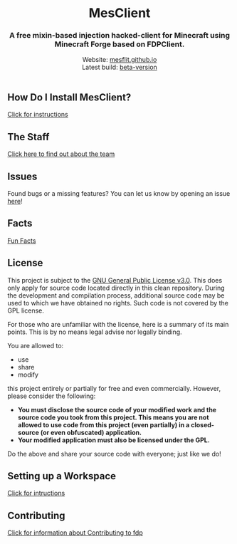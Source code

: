 <div align="center">
<h1>MesClient</h1>
<h3>A free mixin-based injection hacked-client for Minecraft using Minecraft Forge based on FDPClient.</h3>
Website: <a href="https://mesflit.github.io">mesflit.github.io</a><br>
Latest build: <a href="https://github.com/mesflit/MesClient/actions/workflows/build.yml?query=event%3Apush">beta-version</a><br><br>
</div>

## How Do I Install MesClient?
[Click for instructions](docs/INSTALLING.md)

## The Staff
[Click here to find out about the team](docs/TEAM.md)

## Issues
Found bugs or a missing features? You can let us know by opening an issue [here](https://github.com/SkidderMC/FDPClient/issues)!

## Facts
[Fun Facts](docs/MinecraftAnticheatBeLike.md)

## License
This project is subject to the [GNU General Public License v3.0](LICENSE). This does only apply for source code located directly in this clean repository. During the development and compilation process, additional source code may be used to which we have obtained no rights. Such code is not covered by the GPL license.

For those who are unfamiliar with the license, here is a summary of its main points. This is by no means legal advise nor legally binding.

You are allowed to:
- use
- share
- modify

this project entirely or partially for free and even commercially. However, please consider the following:

- **You must disclose the source code of your modified work and the source code you took from this project. This means you are not allowed to use code from this project (even partially) in a closed-source (or even obfuscated) application.**
- **Your modified application must also be licensed under the GPL.**

Do the above and share your source code with everyone; just like we do!

## Setting up a Workspace
[Click for intructions](docs/WORKSPACE.md)

## Contributing
[Click for information about Contributing to fdp](docs/NOTECONTRUBTIONS.md)
